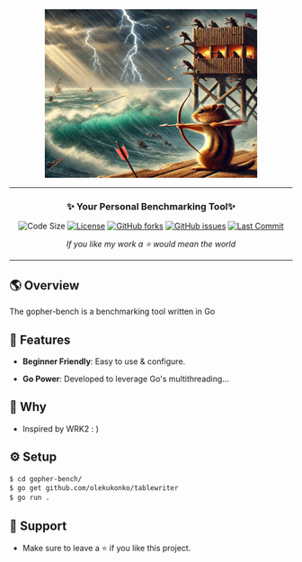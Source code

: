 <!-- # gopher-bench -->
<div align='center'>
<img src="assets/images/gopher-shoot.webp" width=75%  height=300px>
<hr>

### **✨ Your Personal Benchmarking Tool✨**

![Code Size](https://img.shields.io/github/languages/code-size/namansharma18899/gopher-bench)
[![License](https://img.shields.io/badge/license-MIT-blue.svg)](https://github.com/namansharma18899/gopher-bench/blob/main/LICENSE)
[![GitHub forks](https://img.shields.io/github/forks/namansharma18899/gopher-bench)](https://github.com/namansharma18899/gopher-bench/network)
[![GitHub issues](https://img.shields.io/github/issues/namansharma18899/gopher-bench)](https://github.com/namansharma18899/gopher-bench/issues)
[![Last Commit](https://img.shields.io/github/last-commit/namansharma18899/gopher-bench)](https://github.com/namansharma18899/gopher-bench/commits/main)

*If you like my work a ⭐ would mean the world*
</div>

---

## 🌎 Overview
The gopher-bench is a benchmarking tool written in Go

## 🫧 Features
- **Beginner Friendly**: Easy to use & configure.

- **Go Power**: Developed to leverage Go's multithreading...

## 🤨 Why
- Inspired by WRK2 : )

## ⚙️ Setup
```bash
$ cd gopher-bench/
$ go get github.com/olekukonko/tablewriter
$ go run .
```

## 🤗 Support
- Make sure to leave a ⭐ if you like this project.
